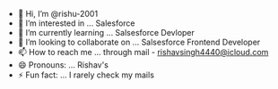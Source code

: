 - 👋 Hi, I’m @rishu-2001
- 👀 I’m interested in ... Salesforce
- 🌱 I’m currently learning ... Salsesforce Devloper
- 💞️ I’m looking to collaborate on ... Salsesforce Frontend Developer
- 📫 How to reach me ... through mail - rishavsingh4440@icloud.com
- 😄 Pronouns: ... Rishav's
- ⚡ Fun fact: ... I rarely check my mails

<!---
rishu-2001/rishu-2001 is a ✨ special ✨ repository because its `README.md` (this file) appears on your GitHub profile.
You can click the Preview link to take a look at your changes.
--->
